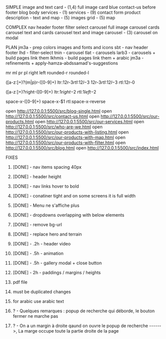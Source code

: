 SIMPLE
image and text
card - (1,4)
  full image card
blue contact-us before footer
blog body
services - (1)
services - (9)
contact form
product description - text and map - (5)
images grid - (5)
map

COMPLEX
nav
header
footer
filter select
carousel
  full image carousel
  cards carousel
  text and cards carousel
  text and image carousel - (3)
  carousel on modal

PLAN
jm3a - prep
  colors
  images and fonts and icons
sbt - nav header footer
lhd - filter-select
tnin - carousel
tlat - carousels
larb3 - carousels + build pages link them
lkhmis - build pages link them + arabic
jm3a - refinements + apply-hamza-abdssamad's-suggestions



mr
ml
pr
pl
right
left
rounded-r
rounded-l

([a-z:]+)?(m|p)r-([0-9]+)
ltr:$1$2r-$3 rtl:$1$2l-$3
$1$2r-$3 rtl:$1$2l-$3 rtl:$1$2r-0

([a-z:]+)?right-([0-9]+)
ltr:$1right-$2 rtl:$1left-$2

space-x-([0-9]+)
space-x-$1 rtl:space-x-reverse



open http://127.0.0.1:5500/src/blog-single.html
open http://127.0.0.1:5500/src/contact-us.html
open http://127.0.0.1:5500/src/our-products.html
open http://127.0.0.1:5500/src/our-services.html
open http://127.0.0.1:5500/src/who-are-we.html
open http://127.0.0.1:5500/src/our-products-with-listing.html
open http://127.0.0.1:5500/src/our-products-with-map.html
open http://127.0.0.1:5500/src/our-products-with-filter.html
open http://127.0.0.1:5500/src/blog.html
open http://127.0.0.1:5500/src/index.html


FIXES
1. [DONE] - nav items spacing 40px
2. [DONE] - header height
3. [DONE] - nav links hover to bold
4. [DONE] - conatiner tight and on some screens it is full width
6. [DONE] - Menu ne s'affiche plus
12. [DONE] - dropdowns overlapping with below elements
13. [DONE] - remove bg-url
15. [DONE] - replace hero and terrain
10. [DONE] - .2h - header video
8. [DONE] - .5h - animation
11. [DONE] - .5h - gallery modal + close button
9. [DONE] - 2h - paddings / margins / heights
  16. pdf file
19. must be duplicated changes
14. for arabic use arabic text

5. ? - Quelques remarques : popup de recherche qui déborde, le bouton fermer ne marche pas
7. ? - On a un margin à droite qaund on ouvre le popup de recherche ------>, La marge occupe toute la partie droite de la page
